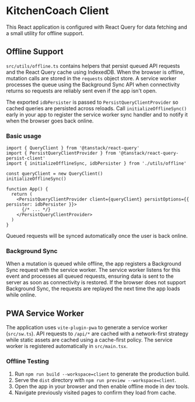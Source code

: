 # KitchenCoach Client

This React application is configured with React Query for data fetching and a small utility for offline support.

## Offline Support

`src/utils/offline.ts` contains helpers that persist queued API requests and the React Query cache using IndexedDB. When the browser is offline, mutation calls are stored in the `requests` object store. A service worker processes the queue using the Background Sync API when connectivity returns so requests are reliably sent even if the app isn't open.

The exported `idbPersister` is passed to `PersistQueryClientProvider` so cached queries are persisted across reloads. Call `initializeOfflineSync()` early in your app to register the service worker sync handler and to notify it when the browser goes back online.

### Basic usage

```tsx
import { QueryClient } from '@tanstack/react-query'
import { PersistQueryClientProvider } from '@tanstack/react-query-persist-client'
import { initializeOfflineSync, idbPersister } from './utils/offline'

const queryClient = new QueryClient()
initializeOfflineSync()

function App() {
  return (
    <PersistQueryClientProvider client={queryClient} persistOptions={{ persister: idbPersister }}>
      {/* ... */}
    </PersistQueryClientProvider>
  )
}
```

Queued requests will be synced automatically once the user is back online.

### Background Sync

When a mutation is queued while offline, the app registers a Background Sync request with the service worker. The service worker listens for this event and processes all queued requests, ensuring data is sent to the server as soon as connectivity is restored. If the browser does not support Background Sync, the requests are replayed the next time the app loads while online.

## PWA Service Worker

The application uses `vite-plugin-pwa` to generate a service worker (`src/sw.ts`). API
requests to `/api/*` are cached with a network-first strategy while static
assets are cached using a cache-first policy. The service worker is registered
automatically in `src/main.tsx`.

### Offline Testing

1. Run `npm run build --workspace=client` to generate the production build.
2. Serve the `dist` directory with `npm run preview --workspace=client`.
3. Open the app in your browser and then enable offline mode in dev tools.
4. Navigate previously visited pages to confirm they load from cache.
